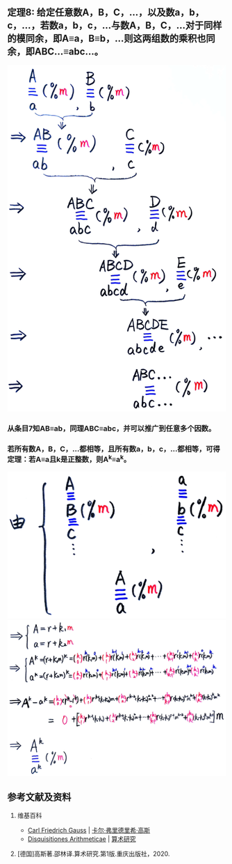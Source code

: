 ## 定理8: 给定任意数A，B，C，…，以及数a，b，c，…，若数a，b，c，…与数A，B，C，…对于同样的模同余，即A≡a，B≡b，…则这两组数的乘积也同余，即ABC…≡abc…。
![](/images/数论/高斯的算术研究中典型的推演实验/章1/定理8/8-1.jpg)
### 从条目7知AB≡ab，同理ABC≡abc，并可以推广到任意多个因数。
### 若所有数A，B，C，…都相等，且所有数a，b，c，…都相等，可得定理：若A≡a且k是正整数，则A<sup>k</sup>≡a<sup>k</sup>。
![](/images/数论/高斯的算术研究中典型的推演实验/章1/定理8/8-2.jpg)
![](/images/数论/高斯的算术研究中典型的推演实验/章1/定理8/8-3.jpg)

## 参考文献及资料

1. 维基百科
	- [Carl Friedrich Gauss](https://en.wikipedia.org/wiki/Carl_Friedrich_Gauss) | [卡尔·弗里德里希·高斯](https://zh.wikipedia.org/wiki/%E5%8D%A1%E7%88%BE%C2%B7%E5%BC%97%E9%87%8C%E5%BE%B7%E9%87%8C%E5%B8%8C%C2%B7%E9%AB%98%E6%96%AF) 
	- [Disquisitiones Arithmeticae](https://en.wikipedia.org/wiki/Disquisitiones_Arithmeticae) | [算术研究](https://zh.wikipedia.org/wiki/算术研究) 

2. [德国]高斯著.邵林译.算术研究.第1版.重庆出版社，2020.




